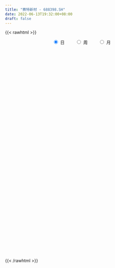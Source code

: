 ```yaml
---
title: "赛特新材 - 688398.SH"
date: 2022-06-13T19:32:00+08:00
draft: false
---
```

{{< rawhtml >}}
    <div style="text-align: center">
        <label style="padding: 1rem;"><input style="margin-right: .5rem" type="radio" name="period" value="D" checked onclick="period_change(this)">日</label>
        <label style="padding: 1rem;"><input style="margin-right: .5rem" type="radio" name="period" value="W" onclick="period_change(this)">周</label>
        <label style="padding: 1rem;"><input style="margin-right: .5rem" type="radio" name="period" value="M" onclick="period_change(this)">月</label>
    </div>
    <div id="chart" style="height: 700px;"></div> 
    <script type="text/javascript">
        const D_v = [16360.53,12048.74,9459.85,7566.43,21598.49,17875.41,21573.44,21117.82,15305.84,14704.53,47629.3,21172.02,22815.85,23475.99,12649.33,14255.38,11565.49,10125.64,16045.39,15228.34,11673.09,10902.71,11688.18,8680.04,12278.02,13432.36,8509.59,10049.21,12695.29,10828.28,22718.46,25634.21,18483.46,27974.72,30126.18,23373.69,38636.84,29291.28,20053.96,10097.93,10551.07,9037.98,10264.54,8578.23,13734.37,10255.56,5484.3,11613.71,15369.95,35619.57,37157.89,31298.63,15963.95,13864.15,15468.65,9977.81,16719.86,11222.38,8313.34,6712.81,6620.62,12981.15,15129.52,12203.04,13342.87,18012.41,9477.32,10071.27,6669.76,5622.01,6272.86,4039.88,4063.46,6725.85,5776.88,4780.91,4203.53,8777.84,6995.36,4001.98,4192.51,2615.13,2587.91,6528.12,3581.88,2781.2,3763.33,2861.06,3731.11,3103.95,3126.99,1891.51,3358.05,4421.25,4525.77,5143.45,4116.68,4930.15,3900.28,3225.94,3921.4,4512.02,4131.15,4532.65,3442.13,2645.24,2448.79,2166.32,2754.48,4717.84,1931.15,2010.33,2217.83,3212.18,3135.94,3151.74,4818.3,7427.54,5377.38,13427.14,10035.27,6969.01,6002.22,5059.52,3197.84,5728.34,4294.59,2792.52,6679.06,12800.27,12626.46,8649.68,16483.27,10061.13,13826.22,8585.02,20159.72,13613.99,15269.76,11119.85,5682.59,6765.22,6624.56,4877.73,11912.73,8663.55,5782.52,13056.8,3123.04,5805.25,5009.69,5238.34,5212.7,6481.0,4826.56,12309.93,16207.43,7540.73,6715.31,4426.97,6935.3,5146.25,3986.11,5538.86,7025.35,4458.13,3303.0,5108.71,3809.28,2514.49,2829.89,2671.63,3146.03,3225.98,3379.79,5049.7,6480.7,3359.59,2506.5,2758.25,2644.55,3819.5,5490.48,5794.18,5654.93,7675.45,6191.43,3412.21,3192.12,2440.14,3125.9,3720.24,2045.59,3667.5,3603.56,3089.27,3540.5,2736.99,1981.83,2464.43,2167.87,2418.95,2006.33,3189.08,5112.03,3307.89,1529.24,2667.75,1915.13,2119.58,1091.3,3151.18,2800.23,2658.96,3882.39,2836.9,3025.4,3704.25,3017.43,2327.35,3832.23,2528.77,3440.33,2181.16,2638.4,1683.12,2317.13,5318.53,4336.3,2422.15,2234.71,3419.46,4502.32,3670.7,2822.89,5572.74,3729.86,3818.53,4030.71,5961.13,3585.2,3541.87,1436.94,3173.98,1672.76,2111.16,3431.91,4452.53,4779.5,3449.83,5229.09,5018.66,4414.3,2751.12,3310.12,2609.38,2291.44,1893.93,3610.65,2933.98,3718.81,4869.57,3731.99,3815.7,10775.71,7818.01,5333.67,4259.81,3641.48,2805.83,2969.87,3297.24,4201.84,2405.27,2636.84,2560.58,4595.8,3374.47,3002.51,2540.91,3042.68,4213.33,2236.99,2502.99,1378.53,2194.33,22786.14,21904.09,10523.85,9415.69,9258.51,4334.84,6777.68,4356.04,10061.95,8274.8,13832.86,22765.99,16155.96,8705.89,7721.97,7838.19,4985.26,7645.59,5321.14,9605.68,14470.01,9141.52,11750.36,9251.25,12415.51,9178.75,5710.81,5357.32,5726.15,5408.4,3990.24,6196.07,7605.14,10154.63,3180.76,3453.44,4429.44,7071.04,3392.3,2689.47,3547.51,2497.43,2817.69,2487.2,3057.29,3194.77,2011.95,2920.34,2326.95,2892.93,2527.38,3783.75,3593.06,2765.92,2011.83,3782.21,1712.03,2288.2,2550.62,2124.96,3842.44,5292.35,11003.96,4257.52,5183.16,5283.07,2936.11,4467.14,5633.52,9135.94,3139.42,3593.7,2653.41,5980.18,9421.3,11331.35,5070.1,9623.36,5595.45,8118.01,7593.84,7572.72,5982.28,3393.58,3847.96,3330.56,4608.8,7399.03,4898.37,3239.24,4318.74,3549.91,2690.97,8749.01,11332.45,16515.98,10178.47,4896.81,5215.48,6122.39,5808.08,5585.6,9027.55,3947.29,5220.38,5436.74,6452.83,3169.13,6005.47,4707.4,7022.35,8356.68,8336.08,4239.07,5597.19,3086.01,10277.24,12986.3,8512.94,3741.08,4710.33,4230.79,5948.4,2819.71,2783.05,8081.66,5320.65,3135.26,1938.64,2689.01,2218.99,3491.68,2098.79,2345.19,1365.89,2123.25,1936.61,3040.31,2220.25,1734.51,2273.7,1926.73,3302.12,3633.6,2152.54,3299.17,1644.14,2224.49,1525.48,2508.64,2440.82,2488.96,1528.88,2650.35,3014.11,3309.27,3026.25,2277.31,10047.55,8025.1,3598.88,3874.46,3662.11,6287.82,3067.14,2367.44,2813.68,3128.52,2398.01,3040.39,2159.52,4136.84,3503.26,4363.79,5575.05,5008.08,3040.37,2295.81,2456.34,3211.0,4736.72,2885.78,4432.95,2215.01,5631.82,2129.12,3121.17,5827.99,2742.32,2882.14,3873.34,5247.72,2831.58,2252.17,2657.72,1866.66,2430.15,2343.12,2741.25,3121.23,4499.59,2347.0,2258.55,2037.78,4871.17,3184.95,4404.26,11244.11,13350.76,12666.38,9348.21,4463.02,3692.04,3476.59]
const D_histogram = [0.0,-0.1289116809,-0.3762434915,-0.3808417649,-0.1613526883,0.022164024,0.1741013663,0.3272398778,0.3759929669,0.2984707166,0.6033959253,0.6494866624,0.765573859,0.7281646386,0.5693211909,0.3069328213,0.0660900842,-0.0989957487,-0.0200949865,0.0723480917,0.0482911082,0.0646842731,0.0492644778,-0.0147551425,-0.1358408494,-0.3632567254,-0.4058907772,-0.4259117791,-0.3984684311,-0.3418057835,-0.1050089542,0.1833789448,0.370504721,0.6232681464,0.6650994388,0.7796975557,1.0335900828,0.6954207173,0.1299361478,-0.2334184439,-0.3815791483,-0.4545088685,-0.5360530319,-0.6251582278,-0.9477556317,-1.0019606967,-0.9568459429,-0.6920339659,-0.3994656473,0.1219878868,0.552519518,0.5454938378,0.4975515449,0.2938783181,0.1934178525,0.1714090844,-0.0744423974,-0.3205393944,-0.3904238475,-0.4014679225,-0.3071294663,-0.0603635661,0.0438662544,0.1572161339,0.2661529145,0.0647870147,-0.135591098,-0.2875226487,-0.3755801187,-0.4111104682,-0.3400806659,-0.3143376168,-0.315059775,-0.3871352382,-0.3422814433,-0.3980175283,-0.4408585012,-0.6382923931,-0.8091366118,-0.8146686623,-0.6627471468,-0.507934958,-0.4520807411,-0.285288652,-0.1400191031,-0.0263846063,0.044932288,0.15034021,0.1767972721,0.1379396991,-0.0147999028,-0.07899192,-0.056697341,0.1719282603,0.3981623266,0.5884323633,0.6746459867,0.7234053126,0.7438460025,0.7252630871,0.656653169,0.5881434199,0.4594060407,0.170985369,0.0339716139,0.0200216692,0.0143301288,-0.0210192202,-0.0532730548,-0.1921790201,-0.2268395602,-0.2353085928,-0.2014921305,-0.2050267232,-0.1100660858,-0.0161717511,0.1053541935,0.2605627405,0.3713550056,0.602730622,0.7130260146,0.6162174036,0.6415211109,0.5829442055,0.4588565447,0.4459476918,0.3894265952,0.243189696,0.2309890664,0.4445880939,0.564779805,0.5371511147,0.5479217369,0.5732887463,0.5936808874,0.6308689512,0.7332711102,0.6359361877,0.2926185178,0.098357104,-0.148872684,-0.4523785861,-0.5693612223,-0.6679418983,-0.8714665368,-1.0247280562,-1.0550674084,-1.2296427301,-1.2797280607,-1.3400551277,-1.2097700005,-1.0949115048,-0.9734641943,-0.7454593907,-0.6013186109,-0.7265260384,-1.1093390729,-1.310653539,-1.488690529,-1.4868874115,-1.5190411138,-1.3784302559,-1.180988322,-0.942820759,-0.5650189743,-0.2752058189,-0.0653182926,0.0025711873,-0.027849286,0.0208921393,0.0675083845,0.1031750991,0.1426375278,0.2037832566,0.2384737662,0.2114627584,0.1754303787,0.1786286249,0.1822285437,0.2154704756,0.330789943,0.4652277799,0.6648057958,0.8492007896,0.9307909591,1.0921561905,1.0794236111,1.0406546277,0.9775688828,0.9137225541,0.8442821113,0.7845384588,0.7290254224,0.5638171014,0.3499928738,0.1263192789,0.002359866,-0.104938335,-0.1557245583,-0.1706256499,-0.1548446629,-0.1254124996,-0.0931483221,-0.0057049398,0.0230462225,0.0057924083,-0.0228125699,-0.0116701819,-0.027864726,-0.0558138392,-0.0525238936,-0.0577864352,-0.052047516,-0.0498061373,-0.0063649163,0.028727982,0.0534923257,-0.0515289142,-0.1499496253,-0.1283275527,-0.052089445,-0.0156962999,0.0946826896,0.1420479075,0.1471105954,0.1282490709,0.1161485893,0.1865129494,0.1506503881,0.1461081348,0.1100478151,0.0360886266,0.0404491732,0.0067862108,-0.0515126561,-0.1980223198,-0.2225723813,-0.2218549457,-0.1639889843,0.005532627,0.0523437519,0.0662559973,0.0497330756,0.0148867881,-0.0105061612,0.0249879826,0.0903455959,0.1739798666,0.2719469298,0.3514440865,0.4488578176,0.5201010287,0.5119468885,0.4583940628,0.4521772653,0.4194036971,0.3305418701,0.2665894652,0.2458835719,0.1775039296,0.0862523714,0.1058674948,0.0973374835,0.1090443741,0.1230004845,0.1201236476,0.1072114447,0.0495130162,0.0387692061,-0.0218415933,-0.0855920668,-0.1420298508,-0.2314452108,-0.273135978,-0.3089092828,-0.2943600862,-0.34281165,-0.3495720717,-0.2882068506,-0.214781553,-0.2207579175,-0.2890869721,-0.3143991254,-0.3330418166,-0.3036482096,-0.2194681019,0.2199703839,0.6415604329,0.856731219,0.8125038132,0.7605960059,0.7220925817,0.7064032693,0.6142429179,0.6269165482,0.6629997168,0.6982275244,0.8596691411,0.9838594098,0.9017263595,0.7167748956,0.6471101441,0.4808505778,0.4684361293,0.3127157059,0.1033422021,-0.2986748315,-0.5846164329,-0.3551802176,-0.2293860605,-0.3111940588,-0.4383532015,-0.54925833,-0.6473772929,-0.7608573748,-0.7250346841,-0.7260453261,-0.6903605296,-0.5145484265,-0.3878625243,-0.356437291,-0.3230132588,-0.3799734313,-0.4903708662,-0.5373739657,-0.5147887175,-0.580061877,-0.5756819712,-0.6012290464,-0.6217644019,-0.6838899556,-0.7793933484,-0.7843735145,-0.7816207926,-0.6824011705,-0.5767798451,-0.4751973622,-0.4869638969,-0.473598547,-0.34454667,-0.2746853379,-0.2647431514,-0.2284572433,-0.1649157118,-0.0910750193,-0.031673054,-0.0226533615,0.0022297509,0.0868003825,0.0707719097,0.1812690875,0.351462789,0.4306493705,0.5159467241,0.5981504627,0.7716600006,0.8422104855,0.8687755316,0.8733331309,0.8733546488,1.0083020425,1.1284631656,1.1436934774,1.2007928178,1.0556811159,0.8368915824,0.6899741037,0.592319173,0.5076122649,0.3194326568,0.1904067942,0.0486275824,-0.0510658784,0.0181696568,-0.0835238406,-0.1643011207,-0.3594621312,-0.5552780944,-0.6276548934,-0.389608692,-0.3751046647,-0.1266464169,0.0253320982,0.098603458,0.0221122822,-0.0338831955,-0.0070112177,0.0512624832,0.1547644833,0.1825570173,0.016157213,-0.0233180438,-0.131726635,-0.2218367481,-0.1880347226,-0.1500243181,-0.2042006048,-0.3217867716,-0.2737466101,-0.2960971876,-0.1686296291,-0.1233116701,0.0662566792,0.0847082846,-0.0741761779,-0.1793601272,-0.3145241743,-0.3828192292,-0.5368519972,-0.6849093018,-0.760548419,-0.9382610412,-0.8940809285,-0.8872377037,-0.8147028564,-0.6620959918,-0.5264191721,-0.3913119478,-0.3316754767,-0.3108638955,-0.2420173223,-0.1148501361,-0.0041201614,0.0962556197,0.198062052,0.2617917185,0.2798491695,0.3436387462,0.2730591731,0.2240835997,0.1690076377,0.0921883881,0.0247030424,-0.0532340789,-0.1532987226,-0.2495121597,-0.2885597779,-0.3592717718,-0.3661707872,-0.3446403615,-0.3860443249,-0.5072400181,-0.5030977848,-0.3805378736,-0.0470001359,0.1123029225,0.1729374678,0.1885774306,0.1613642726,0.0949486761,0.0665773861,-0.0010687836,0.0263650212,0.070413414,0.1275113457,0.1307924328,0.1030629451,0.0552008243,-0.0290620855,-0.0506084323,-0.1375377323,-0.1744235008,-0.2267513949,-0.2229568767,-0.211756441,-0.2024003955,-0.2759161357,-0.2826580023,-0.3780140313,-0.478379045,-0.4504493495,-0.3891313661,-0.2613504838,-0.1911885474,-0.1514488246,-0.0469995256,0.0447769507,0.1466715759,0.2249815699,0.2909111991,0.291993209,0.2868074702,0.3111347424,0.3258105413,0.3699393109,0.4210758661,0.3517108245,0.3187805317,0.3345754174,0.3308183176,0.3850869704,0.4547717279,0.4981588391,0.5822800468,0.6970446932,0.6332345569,0.5430001091,0.4045963314,0.3412515278,0.2923953778]
const D_fast = [0.0,-0.1611396011,-0.5025322846,-0.6023409992,-0.4231900947,-0.2341323764,-0.0386696926,0.1962787884,0.3390301192,0.336125548,0.7918997381,1.0003621407,1.3078428022,1.4524747414,1.4359615914,1.2503064272,1.0259862111,0.8361514411,0.9100284567,1.0205585577,1.0085743513,1.0411385845,1.0380349086,0.9703265027,0.8152805834,0.4970505261,0.35294378,0.2264448334,0.1542710736,0.1254822752,0.336026866,0.6702595013,0.9500114577,1.3585919197,1.5666980718,1.8762205777,2.3885106255,2.2241964393,1.6911959067,1.2694867041,1.0259312126,0.8393742752,0.6238168539,0.378422101,-0.1811142109,-0.4858094499,-0.679906182,-0.5881026965,-0.3954007896,0.1565497162,0.7252112269,0.8545590061,0.9310045995,0.8008009521,0.7486949498,0.7695384527,0.5050763716,0.178844526,0.011354111,-0.1000569447,-0.0825008551,0.1491741537,0.2643705377,0.4170244507,0.59249946,0.4073303139,0.1730544266,-0.0507577862,-0.2327102859,-0.3710182525,-0.3850086166,-0.4378499717,-0.5173370737,-0.6861963465,-0.7269129123,-0.8821533795,-1.0352089776,-1.3922159679,-1.7653443395,-1.9745435556,-1.9883088268,-1.9604803775,-2.0176463459,-1.9221764198,-1.8119116467,-1.7048733014,-1.6223233352,-1.4793303606,-1.4086739805,-1.4130466287,-1.5694862063,-1.6534262036,-1.6453059597,-1.3736982934,-1.0479236455,-0.710545518,-0.4556703979,-0.2260597438,-0.0196575533,0.1430753032,0.2386286772,0.3171547831,0.3032689141,0.0575945847,-0.070926267,-0.0798707944,-0.0819798026,-0.1225839566,-0.1681560549,-0.3551067752,-0.4464772053,-0.5137733861,-0.5303299565,-0.58512123,-0.517677114,-0.4278257171,-0.2799612241,-0.059611992,0.1440190246,0.5260772965,0.8146291927,0.8718749326,1.0575589177,1.1447180636,1.135344539,1.233922609,1.2747581612,1.189318686,1.234865323,1.5596113739,1.8209980363,1.9276571247,2.0754081811,2.2440973771,2.4129097401,2.6078150416,2.8935349783,2.9551841027,2.6850210622,2.5153489244,2.2309009654,1.8143004168,1.554977475,1.2894113244,0.8680200517,0.4585765183,0.1644703139,-0.3175156903,-0.6875330361,-1.082873885,-1.2550312579,-1.4139006383,-1.5358193764,-1.4941794205,-1.5003682935,-1.8072072306,-2.4673550333,-2.9963328841,-3.5465425064,-3.9164612418,-4.3283752226,-4.5323719286,-4.6301770752,-4.627714702,-4.3911676609,-4.1701559602,-3.9765980071,-3.9080657303,-3.9454485251,-3.8914840649,-3.8279907236,-3.7665302342,-3.6914084237,-3.5793168806,-3.4850079295,-3.4591532478,-3.4513280328,-3.4034726303,-3.3543155756,-3.2672060248,-3.0691890716,-2.8184442898,-2.452664825,-2.0559696337,-1.7416817245,-1.3072774455,-1.0501541221,-0.8287594486,-0.6474529727,-0.4828686629,-0.3412385778,-0.2048476157,-0.0781042965,-0.1023583422,-0.2286843513,-0.4207781265,-0.5441475728,-0.6776803576,-0.7673977205,-0.8249552246,-0.8478854033,-0.8498063649,-0.8408292679,-0.7548121206,-0.7202994026,-0.7361051147,-0.7704132354,-0.7621883928,-0.7853491185,-0.8272516914,-0.8370927193,-0.8568018697,-0.8640748295,-0.8742849851,-0.8324349932,-0.7901600994,-0.7520226743,-0.8699261427,-1.0058342602,-1.0162940758,-0.9530783293,-0.9206092592,-0.7865595973,-0.7036824024,-0.6618420657,-0.6486413225,-0.6317046567,-0.5147120593,-0.5129120236,-0.4809272432,-0.489475609,-0.5544126409,-0.539939801,-0.5719062107,-0.6430832416,-0.8390984853,-0.9192916422,-0.9740379429,-0.9571692277,-0.7862644596,-0.7263673967,-0.695891152,-0.6999808048,-0.7311053953,-0.7591248848,-0.7173837454,-0.6294397332,-0.5023104958,-0.3363567002,-0.1689985219,0.0406296637,0.2418981319,0.3617307139,0.4227764038,0.5296039227,0.6016812788,0.5954549193,0.5981498807,0.6389148803,0.6149112204,0.545222755,0.5913047522,0.6071091117,0.6460770959,0.6907833274,0.7179374024,0.7318280607,0.6865078862,0.6854563776,0.61938518,0.5342366897,0.4422914431,0.2950147804,0.1850400187,0.0720393932,0.0129985682,-0.121155908,-0.2153093477,-0.2259958392,-0.2062659298,-0.2674317737,-0.4080325714,-0.511944506,-0.6138476513,-0.6603660968,-0.6310530145,-0.1366219328,0.4453582245,0.8747118153,1.0336103628,1.1718515569,1.3138712782,1.4747827831,1.5361831612,1.7055859285,1.9074190263,2.1172037151,2.493562617,2.8637177382,3.0070162778,3.0012585378,3.0933713223,3.0473244005,3.1520189842,3.0744774873,2.8909395341,2.4142537926,1.9821580829,2.1227992439,2.1912468858,2.0316403729,1.7948929297,1.5466732187,1.2867099326,0.983015507,0.8375795267,0.6550575532,0.5181522173,0.5653272137,0.5950474848,0.5373633954,0.4900341129,0.3380805826,0.1050904311,-0.0762561598,-0.1823680909,-0.3926567197,-0.5321973067,-0.7080516435,-0.8840280994,-1.1171261421,-1.407477872,-1.6085514167,-1.8012038929,-1.8725845635,-1.9111581993,-1.928375057,-2.0618825659,-2.1669168528,-2.1240016434,-2.1228116457,-2.179055247,-2.1998836498,-2.1775710463,-2.1264991085,-2.0750154068,-2.0716590546,-2.0462185045,-1.9399477773,-1.9382832727,-1.7824688229,-1.5244094242,-1.3375605001,-1.1232764655,-0.8915351112,-0.5251105731,-0.2440074669,-0.0002485379,0.2226423442,0.4410025243,0.8280254286,1.2303023431,1.5314560243,1.8887535691,2.0075621462,1.9979955083,2.0235715555,2.073996418,2.1161925762,2.0078711323,1.9264469682,1.796824652,1.6843647216,1.758142671,1.6355682135,1.5137156532,1.2286891099,0.8940536231,0.6647631008,0.8054071291,0.7261349903,0.9429316338,1.1012431735,1.1991653977,1.1282022925,1.0637360159,1.0888551893,1.1599445111,1.302137632,1.3755694203,1.2132089192,1.1679041515,1.0265639016,0.8809946014,0.8677879463,0.8682922713,0.7630658333,0.5650329736,0.5446364827,0.4482616082,0.5335717594,0.5480618009,0.75419432,0.7938229965,0.6163944896,0.4663705085,0.2525754178,0.0885755556,-0.1996702116,-0.5189548417,-0.7847310637,-1.1970089462,-1.3763490656,-1.5913152667,-1.7224561335,-1.7353732669,-1.7313012402,-1.6940220028,-1.7173044009,-1.7742087936,-1.765866551,-1.6674118988,-1.5577119644,-1.4332722784,-1.2819503332,-1.1527727369,-1.0647529936,-0.9150537304,-0.9173685102,-0.9103231836,-0.9231472363,-0.9769193888,-1.0382289739,-1.129474615,-1.2678639393,-1.4264554163,-1.537642979,-1.6981729159,-1.796614628,-1.8612442928,-1.9991593373,-2.2471650351,-2.368797248,-2.3413718051,-2.0195841014,-1.8322053125,-1.7283364002,-1.6655520797,-1.6524241696,-1.6951025971,-1.7068295406,-1.7747429061,-1.740717846,-1.6790660998,-1.5900903317,-1.5541111363,-1.5560748877,-1.5901368025,-1.6816652337,-1.7158636885,-1.8371774217,-1.9176690653,-2.0266848082,-2.0786295092,-2.1203681836,-2.161612237,-2.3041070112,-2.3815133783,-2.5713729152,-2.7913326901,-2.876015332,-2.9119801902,-2.8495369287,-2.8271721293,-2.8252946125,-2.732595195,-2.6296244811,-2.4910619618,-2.3565065753,-2.2178491464,-2.1437688342,-2.0772527055,-1.9751417477,-1.8790133134,-1.7423997161,-1.5859941944,-1.5674315298,-1.5206666898,-1.4212279496,-1.3422804701,-1.1917400747,-1.0083623852,-0.8404355643,-0.6107443448,-0.3217185251,-0.2272200222,-0.1817044427,-0.2189591375,-0.1969910593,-0.1727483648]
const D_slow = [0.0,-0.0322279202,-0.1262887931,-0.2214992343,-0.2618374064,-0.2562964004,-0.2127710589,-0.1309610894,-0.0369628477,0.0376548315,0.1885038128,0.3508754784,0.5422689431,0.7243101028,0.8666404005,0.9433736059,0.9598961269,0.9351471897,0.9301234431,0.948210466,0.9602832431,0.9764543114,0.9887704308,0.9850816452,0.9511214328,0.8603072515,0.7588345572,0.6523566124,0.5527395047,0.4672880588,0.4410358202,0.4868805564,0.5795067367,0.7353237733,0.901598633,1.0965230219,1.3549205426,1.528775722,1.5612597589,1.5029051479,1.4075103609,1.2938831437,1.1598698858,1.0035803288,0.7666414209,0.5161512467,0.276939761,0.1039312695,0.0040648577,0.0345618294,0.1726917089,0.3090651683,0.4334530546,0.5069226341,0.5552770972,0.5981293683,0.579518769,0.4993839204,0.4017779585,0.3014109779,0.2246286113,0.2095377198,0.2205042834,0.2598083168,0.3263465454,0.3425432991,0.3086455246,0.2367648625,0.1428698328,0.0400922157,-0.0449279507,-0.1235123549,-0.2022772987,-0.2990611082,-0.3846314691,-0.4841358511,-0.5943504764,-0.7539235747,-0.9562077277,-1.1598748933,-1.32556168,-1.4525454195,-1.5655656048,-1.6368877678,-1.6718925435,-1.6784886951,-1.6672556231,-1.6296705706,-1.5854712526,-1.5509863278,-1.5546863035,-1.5744342835,-1.5886086188,-1.5456265537,-1.4460859721,-1.2989778812,-1.1303163846,-0.9494650564,-0.7635035558,-0.582187784,-0.4180244917,-0.2709886368,-0.1561371266,-0.1133907843,-0.1048978809,-0.0998924636,-0.0963099314,-0.1015647364,-0.1148830001,-0.1629277551,-0.2196376452,-0.2784647934,-0.328837826,-0.3800945068,-0.4076110282,-0.411653966,-0.3853154176,-0.3201747325,-0.2273359811,-0.0766533256,0.1016031781,0.255657529,0.4160378067,0.5617738581,0.6764879943,0.7879749172,0.885331566,0.94612899,1.0038762566,1.1150232801,1.2562182313,1.39050601,1.5274864442,1.6708086308,1.8192288527,1.9769460905,2.160263868,2.3192479149,2.3924025444,2.4169918204,2.3797736494,2.2666790029,2.1243386973,1.9573532227,1.7394865885,1.4833045745,1.2195377224,0.9121270398,0.5921950246,0.2571812427,-0.0452612574,-0.3189891336,-0.5623551822,-0.7487200298,-0.8990496826,-1.0806811922,-1.3580159604,-1.6856793451,-2.0578519774,-2.4295738303,-2.8093341087,-3.1539416727,-3.4491887532,-3.684893943,-3.8261486866,-3.8949501413,-3.9112797144,-3.9106369176,-3.9175992391,-3.9123762043,-3.8954991081,-3.8697053334,-3.8340459514,-3.7831001373,-3.7234816957,-3.6706160061,-3.6267584115,-3.5821012552,-3.5365441193,-3.4826765004,-3.3999790147,-3.2836720697,-3.1174706207,-2.9051704233,-2.6724726836,-2.399433636,-2.1295777332,-1.8694140763,-1.6250218555,-1.396591217,-1.1855206892,-0.9893860745,-0.8071297189,-0.6661754435,-0.5786772251,-0.5470974054,-0.5465074389,-0.5727420226,-0.6116731622,-0.6543295747,-0.6930407404,-0.7243938653,-0.7476809458,-0.7491071808,-0.7433456251,-0.7418975231,-0.7476006655,-0.750518211,-0.7574843925,-0.7714378523,-0.7845688257,-0.7990154345,-0.8120273135,-0.8244788478,-0.8260700769,-0.8188880814,-0.805515,-0.8183972285,-0.8558846349,-0.887966523,-0.9009888843,-0.9049129593,-0.8812422869,-0.84573031,-0.8089526611,-0.7768903934,-0.7478532461,-0.7012250087,-0.6635624117,-0.627035378,-0.5995234242,-0.5905012675,-0.5803889742,-0.5786924215,-0.5915705855,-0.6410761655,-0.6967192608,-0.7521829972,-0.7931802433,-0.7917970866,-0.7787111486,-0.7621471493,-0.7497138804,-0.7459921834,-0.7486187237,-0.742371728,-0.719785329,-0.6762903624,-0.60830363,-0.5204426083,-0.4082281539,-0.2782028968,-0.1502161746,-0.0356176589,0.0774266574,0.1822775817,0.2649130492,0.3315604155,0.3930313085,0.4374072909,0.4589703837,0.4854372574,0.5097716283,0.5370327218,0.5677828429,0.5978137548,0.624616616,0.63699487,0.6466871716,0.6412267732,0.6198287565,0.5843212938,0.5264599912,0.4581759967,0.380948676,0.3073586544,0.2216557419,0.134262724,0.0622110114,0.0085156231,-0.0466738563,-0.1189455993,-0.1975453806,-0.2808058348,-0.3567178872,-0.4115849126,-0.3565923167,-0.1962022084,0.0179805963,0.2211065496,0.4112555511,0.5917786965,0.7683795138,0.9219402433,1.0786693803,1.2444193095,1.4189761906,1.6338934759,1.8798583284,2.1052899182,2.2844836421,2.4462611782,2.5664738226,2.6835828549,2.7617617814,2.787597332,2.7129286241,2.5667745158,2.4779794615,2.4206329463,2.3428344316,2.2332461313,2.0959315487,1.9340872255,1.7438728818,1.5626142108,1.3811028793,1.2085127469,1.0798756402,0.9829100092,0.8938006864,0.8130473717,0.7180540139,0.5954612973,0.4611178059,0.3324206265,0.1874051573,0.0434846645,-0.1068225971,-0.2622636976,-0.4332361865,-0.6280845236,-0.8241779022,-1.0195831004,-1.190183393,-1.3343783543,-1.4531776948,-1.574918669,-1.6933183058,-1.7794549733,-1.8481263078,-1.9143120956,-1.9714264065,-2.0126553344,-2.0354240892,-2.0433423527,-2.0490056931,-2.0484482554,-2.0267481598,-2.0090551823,-1.9637379105,-1.8758722132,-1.7682098706,-1.6392231896,-1.4896855739,-1.2967705737,-1.0862179524,-0.8690240695,-0.6506907867,-0.4323521245,-0.1802766139,0.1018391775,0.3877625469,0.6879607513,0.9518810303,1.1611039259,1.3335974518,1.4816772451,1.6085803113,1.6884384755,1.736040174,1.7481970696,1.7354306,1.7399730142,1.7190920541,1.6780167739,1.5881512411,1.4493317175,1.2924179942,1.1950158211,1.101239655,1.0695780507,1.0759110753,1.1005619398,1.1060900103,1.0976192114,1.095866407,1.1086820278,1.1473731487,1.193012403,1.1970517062,1.1912221953,1.1582905365,1.1028313495,1.0558226689,1.0183165894,0.9672664382,0.8868197453,0.8183830927,0.7443587958,0.7022013885,0.671373471,0.6879376408,0.7091147119,0.6905706675,0.6457306357,0.5670995921,0.4713947848,0.3371817855,0.1659544601,-0.0241826447,-0.258747905,-0.4822681371,-0.704077563,-0.9077532771,-1.0732772751,-1.2048820681,-1.302710055,-1.3856289242,-1.4633448981,-1.5238492287,-1.5525617627,-1.553591803,-1.5295278981,-1.4800123851,-1.4145644555,-1.3446021631,-1.2586924766,-1.1904276833,-1.1344067834,-1.0921548739,-1.0691077769,-1.0629320163,-1.076240536,-1.1145652167,-1.1769432566,-1.2490832011,-1.338901144,-1.4304438408,-1.5166039312,-1.6131150124,-1.739925017,-1.8656994632,-1.9608339316,-1.9725839655,-1.9445082349,-1.901273868,-1.8541295103,-1.8137884422,-1.7900512732,-1.7734069266,-1.7736741225,-1.7670828672,-1.7494795137,-1.7176016773,-1.6849035691,-1.6591378328,-1.6453376268,-1.6526031482,-1.6652552562,-1.6996396893,-1.7432455645,-1.7999334132,-1.8556726324,-1.9086117427,-1.9592118415,-2.0281908755,-2.0988553761,-2.1933588839,-2.3129536451,-2.4255659825,-2.522848824,-2.588186445,-2.6359835818,-2.673845788,-2.6855956694,-2.6744014317,-2.6377335377,-2.5814881453,-2.5087603455,-2.4357620432,-2.3640601757,-2.2862764901,-2.2048238548,-2.112339027,-2.0070700605,-1.9191423544,-1.8394472214,-1.7558033671,-1.6730987877,-1.5768270451,-1.4631341131,-1.3385944034,-1.1930243917,-1.0187632183,-0.8604545791,-0.7247045518,-0.623555469,-0.538242587,-0.4651437426]
const D_data = [['2020-05-21', 53.7, 55.02, 53.48, 55.54],['2020-05-22', 54.64, 53.0, 51.93, 55.5],['2020-05-25', 52.71, 50.28, 50.01, 53.0],['2020-05-26', 50.21, 52.31, 50.0, 52.44],['2020-05-27', 52.0, 55.45, 51.87, 55.5],['2020-05-28', 55.46, 56.0, 53.7, 56.54],['2020-05-29', 56.1, 56.56, 55.6, 57.75],['2020-06-01', 58.0, 57.58, 56.11, 58.0],['2020-06-02', 58.08, 57.09, 56.45, 58.08],['2020-06-03', 57.09, 55.7, 55.24, 57.4],['2020-06-04', 55.72, 61.49, 55.6, 63.5],['2020-06-05', 60.2, 59.74, 59.0, 60.81],['2020-06-08', 58.8, 61.69, 58.8, 62.8],['2020-06-09', 61.68, 60.67, 60.0, 64.3],['2020-06-10', 61.2, 59.25, 58.4, 61.25],['2020-06-11', 59.25, 57.29, 56.9, 59.65],['2020-06-12', 55.11, 56.48, 55.0, 56.8],['2020-06-15', 56.01, 56.45, 56.01, 57.9],['2020-06-16', 56.6, 59.36, 56.6, 60.86],['2020-06-17', 60.0, 60.15, 58.06, 60.83],['2020-06-18', 60.25, 59.06, 58.48, 60.64],['2020-06-19', 59.68, 59.73, 58.8, 60.2],['2020-06-22', 60.3, 59.52, 59.11, 60.45],['2020-06-23', 59.78, 58.85, 58.42, 59.78],['2020-06-24', 58.66, 57.71, 56.75, 58.73],['2020-06-29', 56.9, 55.36, 55.01, 57.53],['2020-06-30', 56.09, 56.75, 55.57, 57.0],['2020-07-01', 57.01, 56.63, 55.8, 57.99],['2020-07-02', 56.9, 57.0, 56.01, 57.5],['2020-07-03', 57.18, 57.37, 56.52, 57.75],['2020-07-06', 57.19, 60.31, 57.19, 60.31],['2020-07-07', 60.82, 62.48, 59.52, 63.25],['2020-07-08', 62.3, 62.8, 61.01, 63.39],['2020-07-09', 63.0, 65.31, 62.8, 65.7],['2020-07-10', 66.95, 64.1, 63.51, 67.35],['2020-07-13', 64.1, 66.16, 62.9, 66.3],['2020-07-14', 66.38, 69.81, 65.56, 71.44],['2020-07-15', 69.85, 63.06, 63.06, 70.9],['2020-07-16', 63.06, 58.31, 58.02, 64.49],['2020-07-17', 57.72, 58.5, 57.72, 59.7],['2020-07-20', 59.88, 59.77, 56.63, 59.98],['2020-07-21', 59.75, 59.97, 58.88, 60.8],['2020-07-22', 59.25, 59.22, 58.79, 60.8],['2020-07-23', 59.22, 58.35, 57.02, 59.8],['2020-07-24', 58.35, 53.8, 53.61, 58.81],['2020-07-27', 53.4, 55.45, 53.4, 56.95],['2020-07-28', 55.98, 55.94, 54.78, 56.8],['2020-07-29', 55.73, 58.9, 55.35, 59.5],['2020-07-30', 58.98, 60.33, 58.98, 61.43],['2020-07-31', 61.0, 65.3, 60.33, 66.85],['2020-08-03', 65.98, 67.03, 64.51, 67.63],['2020-08-04', 68.96, 63.17, 62.5, 69.87],['2020-08-05', 62.2, 62.98, 61.15, 63.36],['2020-08-06', 62.77, 60.73, 60.15, 62.77],['2020-08-07', 61.97, 61.47, 60.61, 63.15],['2020-08-10', 61.8, 62.35, 60.0, 63.7],['2020-08-11', 61.61, 58.94, 58.4, 61.61],['2020-08-12', 58.16, 57.52, 56.01, 58.51],['2020-08-13', 57.52, 58.65, 56.97, 59.08],['2020-08-14', 58.08, 58.9, 57.09, 59.19],['2020-08-17', 58.9, 60.2, 58.49, 60.3],['2020-08-18', 60.25, 62.92, 59.6, 63.0],['2020-08-19', 63.0, 62.11, 62.0, 64.65],['2020-08-20', 61.5, 62.93, 61.5, 64.5],['2020-08-21', 62.78, 63.69, 62.78, 65.8],['2020-08-24', 64.0, 59.73, 57.21, 64.0],['2020-08-25', 59.6, 58.67, 58.38, 60.69],['2020-08-26', 58.67, 58.19, 56.76, 59.17],['2020-08-27', 58.85, 58.1, 56.56, 58.85],['2020-08-28', 57.92, 58.12, 56.84, 58.6],['2020-08-31', 58.6, 59.25, 58.28, 59.85],['2020-09-01', 59.52, 58.67, 57.73, 59.74],['2020-09-02', 58.93, 58.13, 57.65, 58.93],['2020-09-03', 58.47, 56.72, 56.54, 58.63],['2020-09-04', 55.98, 57.77, 55.0, 58.0],['2020-09-07', 57.04, 56.12, 56.0, 58.29],['2020-09-08', 56.86, 55.6, 55.28, 56.87],['2020-09-09', 55.02, 52.48, 52.31, 55.36],['2020-09-10', 52.75, 51.11, 50.56, 54.12],['2020-09-11', 50.6, 51.9, 50.35, 52.31],['2020-09-14', 52.32, 53.5, 51.84, 53.69],['2020-09-15', 53.35, 53.7, 53.0, 53.85],['2020-09-16', 53.51, 52.43, 52.25, 53.65],['2020-09-17', 52.47, 53.9, 51.94, 54.81],['2020-09-18', 53.58, 54.07, 53.1, 54.63],['2020-09-21', 53.74, 54.07, 53.58, 54.55],['2020-09-22', 53.89, 53.81, 53.22, 54.74],['2020-09-23', 54.61, 54.56, 54.03, 54.81],['2020-09-24', 53.94, 53.83, 53.02, 54.2],['2020-09-25', 53.83, 52.88, 52.49, 53.89],['2020-09-28', 52.78, 50.76, 50.75, 53.26],['2020-09-29', 51.01, 51.02, 50.48, 51.62],['2020-09-30', 51.5, 51.71, 50.92, 52.92],['2020-10-09', 52.77, 54.8, 52.3, 54.94],['2020-10-12', 55.48, 56.02, 54.53, 56.38],['2020-10-13', 55.5, 56.9, 54.99, 57.23],['2020-10-14', 57.23, 56.68, 56.1, 57.38],['2020-10-15', 57.28, 56.99, 55.96, 57.49],['2020-10-16', 56.99, 57.29, 56.69, 57.68],['2020-10-19', 57.29, 57.3, 56.79, 57.67],['2020-10-20', 57.11, 56.92, 55.77, 57.49],['2020-10-21', 57.68, 57.0, 56.0, 57.68],['2020-10-22', 56.17, 56.1, 55.59, 57.34],['2020-10-23', 56.94, 53.2, 53.15, 56.94],['2020-10-26', 53.2, 54.01, 52.52, 54.61],['2020-10-27', 53.51, 55.15, 53.51, 55.53],['2020-10-28', 54.21, 55.2, 54.2, 55.75],['2020-10-29', 54.05, 54.7, 54.05, 55.35],['2020-10-30', 55.2, 54.51, 53.03, 55.2],['2020-11-02', 54.99, 52.59, 51.53, 54.99],['2020-11-03', 52.0, 53.23, 52.0, 53.83],['2020-11-04', 53.82, 53.22, 52.69, 53.96],['2020-11-05', 53.94, 53.6, 52.86, 53.94],['2020-11-06', 53.89, 53.0, 52.2, 53.89],['2020-11-09', 53.12, 54.3, 53.02, 54.74],['2020-11-10', 54.25, 54.69, 54.25, 55.53],['2020-11-11', 54.69, 55.6, 53.48, 55.82],['2020-11-12', 56.0, 56.87, 55.43, 57.26],['2020-11-13', 56.1, 57.25, 55.55, 57.48],['2020-11-16', 58.08, 60.06, 57.48, 60.1],['2020-11-17', 61.15, 60.0, 59.07, 61.5],['2020-11-18', 60.0, 58.0, 57.6, 60.0],['2020-11-19', 58.01, 59.89, 57.35, 60.26],['2020-11-20', 59.02, 59.31, 58.1, 59.94],['2020-11-23', 58.9, 58.5, 57.98, 59.46],['2020-11-24', 58.5, 59.99, 58.01, 60.35],['2020-11-25', 60.11, 59.71, 58.92, 60.6],['2020-11-26', 59.9, 58.42, 58.3, 59.9],['2020-11-27', 58.76, 60.0, 58.13, 60.57],['2020-11-30', 60.95, 63.8, 60.95, 64.49],['2020-12-01', 64.05, 64.11, 63.12, 65.74],['2020-12-02', 63.71, 63.14, 62.29, 64.98],['2020-12-03', 63.98, 64.22, 63.21, 66.88],['2020-12-04', 64.38, 65.18, 63.05, 66.5],['2020-12-07', 65.16, 65.96, 64.63, 68.19],['2020-12-08', 67.9, 67.09, 66.25, 68.05],['2020-12-09', 67.0, 69.13, 66.52, 70.5],['2020-12-10', 68.68, 67.51, 66.91, 70.8],['2020-12-11', 68.0, 63.94, 63.57, 68.6],['2020-12-14', 64.19, 64.85, 63.11, 65.47],['2020-12-15', 65.75, 63.31, 62.37, 65.75],['2020-12-16', 63.26, 61.2, 60.88, 64.12],['2020-12-17', 61.43, 62.3, 59.5, 62.8],['2020-12-18', 62.0, 61.74, 61.3, 63.91],['2020-12-21', 61.98, 59.25, 58.54, 61.98],['2020-12-22', 59.5, 58.38, 58.13, 61.18],['2020-12-23', 59.26, 58.78, 57.76, 59.26],['2020-12-24', 58.01, 55.65, 54.8, 58.57],['2020-12-25', 56.48, 55.7, 55.1, 56.83],['2020-12-28', 55.1, 54.28, 53.89, 56.49],['2020-12-29', 54.45, 55.85, 54.14, 56.83],['2020-12-30', 55.26, 55.37, 54.55, 56.3],['2020-12-31', 55.44, 55.2, 54.43, 55.9],['2021-01-04', 55.1, 56.7, 55.1, 57.5],['2021-01-05', 57.49, 56.0, 55.65, 57.5],['2021-01-06', 56.0, 52.0, 51.3, 56.07],['2021-01-07', 52.0, 46.48, 46.12, 52.3],['2021-01-08', 46.58, 45.98, 44.58, 47.6],['2021-01-11', 46.36, 43.85, 43.26, 46.36],['2021-01-12', 43.7, 44.11, 43.69, 44.79],['2021-01-13', 43.74, 42.02, 42.01, 44.47],['2021-01-14', 40.05, 42.89, 40.05, 44.35],['2021-01-15', 42.6, 43.02, 42.58, 43.94],['2021-01-18', 42.5, 43.35, 42.45, 44.41],['2021-01-19', 43.35, 45.63, 43.13, 46.5],['2021-01-20', 45.55, 45.45, 44.51, 46.62],['2021-01-21', 45.23, 45.11, 44.65, 45.48],['2021-01-22', 45.73, 43.5, 43.13, 45.73],['2021-01-25', 43.39, 41.8, 41.76, 43.39],['2021-01-26', 42.65, 42.28, 42.0, 43.3],['2021-01-27', 42.01, 41.99, 41.0, 42.89],['2021-01-28', 41.89, 41.59, 41.51, 43.24],['2021-01-29', 41.66, 41.39, 40.82, 42.21],['2021-02-01', 41.4, 41.53, 41.14, 41.97],['2021-02-02', 41.26, 41.1, 41.01, 41.72],['2021-02-03', 41.02, 40.0, 40.0, 41.05],['2021-02-04', 40.0, 39.35, 37.98, 40.48],['2021-02-05', 39.39, 39.38, 38.5, 40.88],['2021-02-08', 39.38, 39.04, 38.68, 39.77],['2021-02-09', 39.3, 39.17, 38.68, 39.92],['2021-02-10', 39.5, 40.33, 39.03, 40.66],['2021-02-18', 40.88, 41.09, 40.62, 41.78],['2021-02-19', 41.1, 42.81, 40.4, 43.47],['2021-02-22', 43.2, 43.84, 43.04, 44.77],['2021-02-23', 43.83, 43.59, 42.8, 44.47],['2021-02-24', 44.4, 45.7, 44.26, 47.2],['2021-02-25', 45.73, 44.47, 44.1, 45.73],['2021-02-26', 42.95, 44.57, 42.95, 44.59],['2021-03-01', 44.95, 44.55, 44.0, 45.49],['2021-03-02', 44.87, 44.74, 43.86, 45.47],['2021-03-03', 44.47, 44.83, 44.21, 45.27],['2021-03-04', 44.83, 45.1, 44.7, 46.15],['2021-03-05', 44.99, 45.32, 44.7, 45.77],['2021-03-08', 45.76, 43.76, 43.76, 45.76],['2021-03-09', 44.5, 42.4, 42.1, 44.5],['2021-03-10', 42.93, 41.2, 40.73, 42.93],['2021-03-11', 41.76, 41.48, 40.64, 41.98],['2021-03-12', 41.39, 40.94, 40.12, 41.48],['2021-03-15', 41.6, 41.03, 40.36, 41.92],['2021-03-16', 40.74, 41.08, 40.58, 41.8],['2021-03-17', 41.08, 41.24, 40.69, 41.69],['2021-03-18', 41.5, 41.32, 41.05, 41.69],['2021-03-19', 41.06, 41.33, 41.05, 42.18],['2021-03-22', 41.58, 42.2, 41.23, 43.1],['2021-03-23', 42.29, 41.68, 41.61, 42.76],['2021-03-24', 41.64, 41.04, 40.38, 42.27],['2021-03-25', 41.49, 40.66, 40.58, 41.78],['2021-03-26', 41.06, 40.99, 40.32, 41.12],['2021-03-29', 41.0, 40.51, 40.33, 41.18],['2021-03-30', 40.51, 40.1, 39.86, 40.98],['2021-03-31', 40.03, 40.27, 39.87, 40.87],['2021-04-01', 40.2, 40.0, 39.7, 40.47],['2021-04-02', 39.61, 39.98, 39.6, 40.29],['2021-04-06', 40.47, 39.8, 39.7, 40.48],['2021-04-07', 39.92, 40.3, 39.56, 40.66],['2021-04-08', 40.65, 40.3, 39.43, 40.68],['2021-04-09', 39.92, 40.25, 39.41, 40.28],['2021-04-12', 40.12, 38.29, 38.2, 40.12],['2021-04-13', 38.12, 37.62, 37.53, 38.93],['2021-04-14', 38.0, 38.68, 37.22, 38.77],['2021-04-15', 38.55, 39.43, 38.55, 39.78],['2021-04-16', 39.0, 39.08, 38.73, 39.63],['2021-04-19', 39.08, 40.31, 39.08, 40.33],['2021-04-20', 40.19, 39.92, 39.8, 40.52],['2021-04-21', 39.79, 39.53, 39.2, 40.37],['2021-04-22', 39.15, 39.19, 39.13, 39.78],['2021-04-23', 39.19, 39.18, 38.71, 39.57],['2021-04-26', 39.0, 40.39, 38.72, 40.39],['2021-04-27', 40.67, 39.19, 38.73, 40.8],['2021-04-28', 39.03, 39.5, 38.85, 39.9],['2021-04-29', 39.89, 39.01, 39.01, 39.9],['2021-04-30', 39.06, 38.21, 38.14, 39.13],['2021-05-06', 38.52, 38.95, 38.5, 39.58],['2021-05-07', 39.27, 38.33, 38.21, 39.27],['2021-05-10', 38.7, 37.67, 37.61, 38.93],['2021-05-11', 37.21, 35.82, 35.6, 37.23],['2021-05-12', 36.2, 36.62, 35.9, 37.5],['2021-05-13', 36.99, 36.59, 36.36, 37.39],['2021-05-14', 36.82, 37.2, 36.53, 37.37],['2021-05-17', 36.84, 39.04, 36.62, 39.04],['2021-05-18', 39.05, 38.0, 37.63, 39.15],['2021-05-19', 37.83, 37.69, 37.08, 37.96],['2021-05-20', 37.23, 37.24, 37.07, 37.96],['2021-05-21', 37.2, 36.79, 36.51, 37.3],['2021-05-24', 36.97, 36.64, 36.35, 36.98],['2021-05-25', 36.66, 37.33, 36.29, 37.45],['2021-05-26', 37.37, 37.92, 37.35, 38.77],['2021-05-27', 38.01, 38.56, 37.83, 39.22],['2021-05-28', 38.9, 39.32, 38.63, 39.8],['2021-05-31', 40.0, 39.74, 39.14, 40.0],['2021-06-01', 39.51, 40.7, 39.51, 41.49],['2021-06-02', 41.29, 41.17, 40.23, 41.75],['2021-06-03', 41.3, 40.73, 40.51, 41.69],['2021-06-04', 40.53, 40.37, 40.33, 41.13],['2021-06-07', 40.71, 41.17, 40.55, 41.34],['2021-06-08', 41.17, 41.1, 40.66, 41.82],['2021-06-09', 41.69, 40.4, 40.35, 41.69],['2021-06-10', 40.27, 40.58, 40.22, 41.1],['2021-06-11', 40.85, 41.15, 40.42, 41.39],['2021-06-15', 41.34, 40.54, 39.78, 41.34],['2021-06-16', 40.62, 39.99, 39.76, 41.17],['2021-06-17', 40.7, 41.33, 39.81, 41.59],['2021-06-18', 42.09, 41.16, 40.52, 42.09],['2021-06-21', 41.01, 41.58, 41.01, 42.31],['2021-06-22', 41.93, 41.85, 41.6, 43.3],['2021-06-23', 41.97, 41.85, 41.5, 42.75],['2021-06-24', 41.7, 41.86, 41.07, 42.43],['2021-06-25', 41.86, 41.26, 40.66, 42.11],['2021-06-28', 41.26, 41.79, 41.13, 41.86],['2021-06-29', 42.09, 41.07, 40.85, 42.19],['2021-06-30', 41.07, 40.74, 40.6, 41.48],['2021-07-01', 41.28, 40.5, 40.5, 41.58],['2021-07-02', 40.5, 39.62, 39.36, 41.17],['2021-07-05', 39.77, 39.73, 39.32, 40.36],['2021-07-06', 40.35, 39.42, 38.95, 40.35],['2021-07-07', 39.03, 39.8, 39.03, 40.08],['2021-07-08', 40.5, 38.7, 38.45, 40.5],['2021-07-09', 38.7, 38.82, 38.19, 39.48],['2021-07-12', 38.78, 39.58, 38.78, 39.83],['2021-07-13', 39.64, 39.9, 39.5, 39.94],['2021-07-14', 39.9, 38.91, 38.69, 39.9],['2021-07-15', 38.83, 37.71, 37.0, 38.89],['2021-07-16', 37.99, 37.73, 37.5, 38.29],['2021-07-19', 37.9, 37.4, 37.07, 37.99],['2021-07-20', 37.6, 37.73, 37.1, 37.83],['2021-07-21', 37.64, 38.46, 37.64, 38.67],['2021-07-22', 38.58, 44.28, 38.58, 46.0],['2021-07-23', 43.8, 46.7, 43.17, 47.3],['2021-07-26', 46.09, 46.43, 45.53, 47.88],['2021-07-27', 47.75, 44.33, 43.5, 47.87],['2021-07-28', 44.29, 44.65, 42.03, 46.41],['2021-07-29', 45.99, 45.24, 44.63, 46.05],['2021-07-30', 45.66, 46.05, 44.4, 46.4],['2021-08-02', 45.2, 45.45, 45.2, 46.26],['2021-08-03', 45.38, 47.19, 45.27, 48.98],['2021-08-04', 47.99, 48.3, 46.58, 48.53],['2021-08-05', 47.01, 49.22, 47.01, 50.4],['2021-08-06', 48.8, 52.18, 48.52, 56.56],['2021-08-09', 53.97, 53.48, 52.22, 55.18],['2021-08-10', 54.38, 52.05, 51.54, 54.38],['2021-08-11', 52.51, 51.0, 49.95, 52.6],['2021-08-12', 50.99, 52.64, 50.08, 53.55],['2021-08-13', 52.64, 51.6, 51.0, 53.26],['2021-08-16', 52.24, 53.8, 52.1, 54.8],['2021-08-17', 54.0, 52.25, 51.82, 54.76],['2021-08-18', 52.6, 51.15, 48.8, 52.6],['2021-08-19', 51.15, 47.39, 46.9, 52.58],['2021-08-20', 47.39, 47.0, 46.29, 48.14],['2021-08-23', 47.94, 53.29, 47.94, 54.0],['2021-08-24', 52.72, 53.07, 52.72, 54.97],['2021-08-25', 54.87, 50.71, 50.32, 54.87],['2021-08-26', 50.58, 49.6, 48.89, 51.65],['2021-08-27', 49.5, 49.07, 48.14, 50.75],['2021-08-30', 49.08, 48.47, 47.74, 49.43],['2021-08-31', 48.49, 47.4, 47.23, 49.77],['2021-09-01', 47.04, 48.7, 46.09, 49.0],['2021-09-02', 48.5, 47.96, 46.83, 48.5],['2021-09-03', 47.5, 48.13, 47.5, 50.86],['2021-09-06', 48.13, 50.14, 47.3, 50.49],['2021-09-07', 50.25, 50.13, 48.63, 52.77],['2021-09-08', 48.88, 49.2, 48.88, 50.48],['2021-09-09', 49.0, 49.25, 48.29, 50.03],['2021-09-10', 49.64, 47.88, 47.63, 49.72],['2021-09-13', 47.64, 46.5, 45.4, 47.64],['2021-09-14', 47.2, 46.53, 46.28, 47.79],['2021-09-15', 47.33, 46.97, 46.02, 47.42],['2021-09-16', 46.96, 45.35, 45.0, 47.75],['2021-09-17', 46.04, 45.61, 44.56, 46.04],['2021-09-22', 45.36, 44.7, 44.01, 45.6],['2021-09-23', 45.52, 44.12, 44.12, 45.52],['2021-09-24', 44.26, 42.8, 42.78, 44.97],['2021-09-27', 42.94, 41.29, 41.0, 43.73],['2021-09-28', 41.42, 41.42, 40.83, 41.71],['2021-09-29', 41.89, 40.75, 40.61, 41.89],['2021-09-30', 41.68, 41.49, 41.0, 41.87],['2021-10-08', 42.0, 41.44, 41.0, 42.44],['2021-10-11', 42.25, 41.33, 41.03, 42.25],['2021-10-12', 41.32, 39.55, 39.01, 41.32],['2021-10-13', 39.0, 39.25, 38.8, 40.35],['2021-10-14', 39.19, 40.51, 39.04, 40.75],['2021-10-15', 40.22, 39.8, 39.46, 40.57],['2021-10-18', 40.22, 38.78, 38.52, 40.3],['2021-10-19', 38.9, 38.76, 38.61, 39.29],['2021-10-20', 38.88, 38.93, 38.26, 39.07],['2021-10-21', 39.0, 39.04, 38.61, 39.75],['2021-10-22', 39.11, 38.88, 38.62, 39.27],['2021-10-25', 39.33, 38.12, 37.89, 39.33],['2021-10-26', 38.12, 38.11, 37.59, 38.87],['2021-10-27', 40.15, 38.9, 37.84, 40.96],['2021-10-28', 39.06, 37.6, 37.56, 39.07],['2021-10-29', 38.31, 39.26, 37.57, 40.3],['2021-11-01', 38.84, 40.71, 38.84, 41.14],['2021-11-02', 40.5, 40.3, 40.2, 41.16],['2021-11-03', 40.63, 40.96, 40.04, 41.08],['2021-11-04', 41.0, 41.6, 40.51, 42.44],['2021-11-05', 41.82, 43.79, 41.39, 44.3],['2021-11-08', 43.76, 43.64, 42.99, 44.02],['2021-11-09', 44.23, 43.9, 43.0, 44.23],['2021-11-10', 43.84, 44.3, 43.3, 44.44],['2021-11-11', 43.82, 44.88, 43.82, 45.5],['2021-11-12', 44.88, 47.65, 44.0, 47.8],['2021-11-15', 48.4, 49.01, 47.7, 49.69],['2021-11-16', 49.01, 49.01, 47.99, 50.38],['2021-11-17', 49.01, 50.75, 49.01, 50.97],['2021-11-18', 50.43, 49.0, 48.56, 50.75],['2021-11-19', 48.68, 48.0, 47.4, 48.97],['2021-11-22', 48.67, 48.7, 48.01, 49.79],['2021-11-23', 49.2, 49.37, 48.46, 50.27],['2021-11-24', 49.01, 49.7, 48.7, 50.2],['2021-11-25', 49.64, 48.23, 48.0, 49.64],['2021-11-26', 48.33, 48.56, 47.6, 49.45],['2021-11-29', 48.33, 48.01, 47.59, 48.99],['2021-11-30', 48.0, 48.13, 48.0, 49.46],['2021-12-01', 48.98, 50.4, 48.52, 50.75],['2021-12-02', 50.4, 48.39, 48.11, 50.53],['2021-12-03', 46.9, 48.3, 46.9, 49.51],['2021-12-06', 48.4, 46.14, 45.75, 48.4],['2021-12-07', 46.1, 44.92, 44.66, 46.69],['2021-12-08', 45.37, 45.46, 44.6, 45.69],['2021-12-09', 45.12, 49.57, 45.12, 50.31],['2021-12-10', 50.6, 47.31, 46.51, 50.6],['2021-12-13', 48.09, 50.91, 47.85, 52.27],['2021-12-14', 52.35, 50.9, 50.13, 52.35],['2021-12-15', 50.9, 50.73, 49.85, 51.08],['2021-12-16', 50.2, 49.05, 48.91, 50.89],['2021-12-17', 48.9, 49.1, 48.51, 50.75],['2021-12-20', 49.1, 50.2, 48.0, 50.87],['2021-12-21', 50.21, 51.0, 49.01, 51.67],['2021-12-22', 51.56, 52.25, 50.56, 54.0],['2021-12-23', 52.74, 51.96, 51.37, 53.6],['2021-12-24', 51.3, 49.4, 49.31, 52.38],['2021-12-27', 49.38, 50.6, 49.38, 51.4],['2021-12-28', 50.88, 49.44, 48.5, 50.88],['2021-12-29', 49.0, 49.15, 49.0, 50.41],['2021-12-30', 49.23, 50.54, 48.95, 51.36],['2021-12-31', 50.03, 50.8, 50.0, 51.25],['2022-01-04', 50.8, 49.6, 49.5, 51.56],['2022-01-05', 50.0, 48.26, 46.84, 50.0],['2022-01-06', 47.88, 50.03, 47.52, 50.48],['2022-01-07', 49.5, 49.1, 48.52, 50.8],['2022-01-10', 49.1, 51.18, 48.43, 51.9],['2022-01-11', 51.53, 50.6, 49.88, 51.76],['2022-01-12', 50.6, 53.12, 49.71, 53.45],['2022-01-13', 52.91, 51.7, 51.5, 55.5],['2022-01-14', 51.04, 49.2, 49.2, 51.97],['2022-01-17', 48.96, 49.15, 48.57, 50.21],['2022-01-18', 49.0, 48.01, 47.8, 49.54],['2022-01-19', 47.88, 48.09, 47.47, 48.56],['2022-01-20', 48.09, 46.1, 45.77, 48.65],['2022-01-21', 46.1, 44.9, 44.8, 46.49],['2022-01-24', 44.9, 44.63, 44.0, 45.3],['2022-01-25', 44.03, 41.96, 41.88, 44.44],['2022-01-26', 42.0, 43.59, 41.96, 44.29],['2022-01-27', 44.59, 42.46, 42.14, 44.59],['2022-01-28', 41.86, 42.7, 41.86, 43.4],['2022-02-07', 43.72, 43.58, 42.52, 43.89],['2022-02-08', 43.27, 43.51, 42.5, 43.73],['2022-02-09', 44.15, 43.69, 42.8, 44.15],['2022-02-10', 43.52, 42.79, 42.26, 43.52],['2022-02-11', 42.79, 42.06, 42.02, 43.07],['2022-02-14', 42.76, 42.47, 41.78, 43.13],['2022-02-15', 42.72, 43.37, 42.1, 43.37],['2022-02-16', 43.49, 43.54, 42.88, 43.65],['2022-02-17', 43.13, 43.8, 43.01, 44.85],['2022-02-18', 44.67, 44.27, 43.16, 44.67],['2022-02-21', 44.42, 44.22, 43.73, 44.69],['2022-02-22', 44.39, 43.89, 42.25, 44.39],['2022-02-23', 43.71, 44.75, 43.49, 44.9],['2022-02-24', 44.82, 43.12, 42.53, 44.97],['2022-02-25', 42.0, 43.1, 41.98, 43.48],['2022-02-28', 43.1, 42.74, 41.71, 43.24],['2022-03-01', 42.88, 42.06, 41.55, 43.01],['2022-03-02', 41.62, 41.68, 41.15, 41.92],['2022-03-03', 41.81, 40.99, 40.92, 41.97],['2022-03-04', 41.12, 39.99, 39.88, 41.19],['2022-03-07', 40.11, 39.18, 39.0, 40.55],['2022-03-08', 39.66, 39.14, 38.7, 39.89],['2022-03-09', 39.66, 38.0, 37.22, 39.69],['2022-03-10', 39.49, 38.1, 38.1, 39.5],['2022-03-11', 37.8, 38.0, 36.75, 38.39],['2022-03-14', 38.0, 36.64, 36.0, 38.0],['2022-03-15', 36.81, 34.6, 34.0, 36.81],['2022-03-16', 35.3, 35.19, 33.73, 35.69],['2022-03-17', 35.4, 36.39, 35.4, 36.68],['2022-03-18', 36.5, 39.82, 36.0, 40.87],['2022-03-21', 39.81, 38.72, 38.04, 40.05],['2022-03-22', 38.2, 37.92, 37.8, 39.86],['2022-03-23', 37.82, 37.44, 37.3, 38.79],['2022-03-24', 37.44, 36.75, 36.69, 37.99],['2022-03-25', 36.96, 35.85, 35.65, 37.15],['2022-03-28', 35.5, 35.88, 34.88, 36.26],['2022-03-29', 35.7, 34.9, 34.7, 36.46],['2022-03-30', 34.72, 35.74, 34.72, 35.99],['2022-03-31', 35.3, 35.93, 35.3, 36.43],['2022-04-01', 35.68, 36.2, 35.5, 36.48],['2022-04-06', 36.0, 35.55, 35.26, 36.76],['2022-04-07', 35.36, 34.95, 34.95, 35.91],['2022-04-08', 35.5, 34.32, 33.99, 35.54],['2022-04-11', 34.61, 33.28, 33.1, 35.0],['2022-04-12', 33.48, 33.51, 32.4, 33.89],['2022-04-13', 33.84, 32.08, 31.96, 33.84],['2022-04-14', 32.08, 32.0, 31.52, 33.0],['2022-04-15', 32.13, 31.15, 30.68, 32.13],['2022-04-18', 30.53, 31.28, 30.44, 31.81],['2022-04-19', 31.2, 30.97, 30.74, 31.89],['2022-04-20', 31.39, 30.56, 30.3, 31.66],['2022-04-21', 30.12, 28.87, 28.61, 30.37],['2022-04-22', 28.84, 28.97, 28.43, 29.24],['2022-04-25', 28.78, 27.01, 26.92, 28.89],['2022-04-26', 27.01, 25.75, 25.26, 27.4],['2022-04-27', 24.51, 26.45, 23.99, 26.8],['2022-04-28', 26.12, 26.42, 25.56, 26.98],['2022-04-29', 26.43, 27.14, 25.76, 27.29],['2022-05-05', 26.7, 26.4, 25.6, 27.09],['2022-05-06', 25.65, 25.8, 25.13, 26.26],['2022-05-09', 25.13, 26.54, 25.12, 26.78],['2022-05-10', 26.02, 26.53, 25.63, 26.96],['2022-05-11', 26.87, 26.88, 26.68, 27.26],['2022-05-12', 26.54, 26.85, 26.39, 27.36],['2022-05-13', 27.8, 26.93, 26.5, 27.83],['2022-05-16', 27.24, 26.18, 26.13, 27.68],['2022-05-17', 26.45, 25.98, 25.59, 26.47],['2022-05-18', 25.82, 26.31, 25.8, 26.75],['2022-05-19', 26.17, 26.23, 25.76, 26.37],['2022-05-20', 26.1, 26.73, 26.02, 26.8],['2022-05-23', 27.0, 27.1, 26.5, 27.2],['2022-05-24', 26.98, 25.57, 25.26, 27.27],['2022-05-25', 25.18, 25.75, 25.17, 25.9],['2022-05-26', 25.75, 26.32, 25.26, 26.4],['2022-05-27', 26.29, 26.13, 25.82, 26.77],['2022-05-30', 26.02, 27.05, 26.02, 27.7],['2022-05-31', 27.18, 27.7, 26.54, 27.7],['2022-06-01', 27.58, 27.86, 27.4, 28.28],['2022-06-02', 28.29, 28.97, 27.7, 29.28],['2022-06-06', 29.3, 30.25, 29.07, 30.45],['2022-06-07', 30.25, 28.55, 28.2, 30.5],['2022-06-08', 28.4, 28.16, 27.43, 28.88],['2022-06-09', 28.41, 27.22, 27.03, 28.41],['2022-06-10', 27.1, 27.83, 27.1, 27.83],['2022-06-13', 27.5, 27.89, 27.45, 28.16]]
const W_v = [325441.58,179691.28,113601.3,81717.15,63159.84,60727.45,53414.62,36474.06,29501.87,25355.32,55923.12,60050.18,62782.06,75570.92,62732.36,78073.62,119929.51,84762.04,63975.17,32646.24,55514.73,124937.03,121453.7,52166.19,78343.09,113753.27,52946.2,60277.2,49852.77,26878.93,28759.62,19505.55,16240.65,8376.55,4421.25,22616.33,20323.16,13456.96,14089.33,23910.9,41493.16,22692.35,60620.81,71454.71,35069.95,42538.64,21265.98,47365.65,27209.94,25434.05,14971.32,21495.76,7909.3,9309.98,28728.2,14523.99,16637.82,11039.41,15805.99,11077.42,12403.65,15410.03,12260.14,17731.15,8173.02,19974.73,17699.12,16447.86,20863.0,13715.52,15254.35,32002.9,16916.26,15572.96,15036.42,50766.08,40310.57,59291.64,45407.27,46183.94,48306.68,26678.18,28823.41,19197.75,8362.18,10454.01,2892.93,14681.94,12458.02,29579.43,27455.78,24788.01,39738.27,28390.38,23476.0,30641.08,42929.13,29588.9,25771.57,27954.18,40459.68,21450.31,21259.26,12843.66,10686.31,12870.66,10845.82,11617.65,21674.49,25448.37,13774.79,9336.75,21490.55,15585.65,17530.07,8570.31,17086.95,12038.9,14264.15,23704.49,43520.41,3476.59]
const W_histogram = [0.0,-0.4645925926,-1.3494079561,-1.5955477656,-2.1402344909,-2.6726873076,-2.8947961313,-3.0624140214,-2.951005969,-2.6919038882,-1.957113115,-1.4853620779,-0.7671400191,-0.1798636842,0.1526489674,0.6350865126,1.1605057005,1.2716908251,1.5299681066,1.5270943856,1.4644200388,1.8154024849,1.6162484508,1.1364716526,1.5372125401,1.4870089503,1.2338149158,1.3335491447,0.9850733133,0.704818802,0.1281355683,-0.0913107877,-0.2895634837,-0.4622033431,-0.3368228033,-0.068744417,-0.1450424425,-0.088243297,-0.1307636159,0.1345813148,0.438912978,0.6632966303,1.1108373797,1.2625466239,1.1567390062,0.6473751473,0.2638461084,-0.5777982643,-1.2616445697,-1.5883294435,-1.8356947157,-2.0098110159,-1.9354077647,-1.6070854032,-1.1791085086,-0.7728737528,-0.7271851255,-0.6038072415,-0.4834136047,-0.4128577071,-0.2946101996,-0.2438952045,-0.156562524,-0.1187847739,-0.044215478,-0.0301663034,-0.0087689764,0.2037562649,0.4300213116,0.6348261397,0.7648574128,0.8452059409,0.777233154,0.6716940522,0.5281035969,1.0089925825,1.2398585642,1.7317704666,1.9293504807,1.6711471099,1.5626579263,1.3580410954,1.1448386075,0.8059102232,0.3696480978,-0.0098673563,-0.253487523,-0.5000525207,-0.6884494979,-0.7459797274,-0.4519258414,0.0053515618,0.3169508691,0.5335867318,0.6257983009,0.5871760349,0.6446491112,0.6627824479,0.7239966335,0.6095192191,0.5044053861,0.1287233427,-0.2631280324,-0.544417257,-0.5585414429,-0.6189020199,-0.8274741348,-1.044646911,-1.0102995986,-1.1873065066,-1.2091087313,-1.2720463457,-1.4368930671,-1.5905184477,-1.7030959174,-1.7488914994,-1.5888131008,-1.3893447202,-1.1980043921,-0.7995256879,-0.5442775961,-0.3143624885]
const W_fast = [0.0,-0.5807407407,-1.8029080933,-2.4479348442,-3.5276801921,-4.7283048358,-5.6741126923,-6.6073340878,-7.2336775276,-7.6475514189,-7.4020389244,-7.3016284068,-6.7751913527,-6.2328809389,-5.8622060455,-5.2209968721,-4.4054512591,-3.9763434282,-3.33557412,-2.9566742447,-2.6532435817,-1.8484105144,-1.6435024358,-1.8391613209,-1.0541172984,-0.7325686506,-0.6773089561,-0.244187441,-0.3463949441,-0.4504447549,-0.9950940966,-1.2373681495,-1.5080117164,-1.7962024116,-1.7550275726,-1.5041352906,-1.6166939267,-1.5819556054,-1.6571668282,-1.3581765689,-0.9441166612,-0.5539088514,0.171341243,0.6386871432,0.822064277,0.4745442049,0.1569766931,-0.8291172456,-1.8283746935,-2.5521419282,-3.2584308792,-3.9349999334,-4.3444486234,-4.4178976127,-4.2846978452,-4.0716815277,-4.2077891818,-4.2353631081,-4.2358228725,-4.2684814016,-4.2238864441,-4.2341452501,-4.1859532006,-4.1778716439,-4.1143562175,-4.1078486189,-4.0886435359,-3.8251792284,-3.4914088538,-3.1278974907,-2.8066518645,-2.5150018512,-2.3886663496,-2.3262819384,-2.3378464944,-1.6047093631,-1.0638787405,-0.1390242214,0.5408934129,0.7004768196,0.9826521176,1.1175455605,1.1905527245,1.053101896,0.7092517951,0.3272695018,0.0202774544,-0.3513006734,-0.7118100251,-0.9558351865,-0.7747627609,-0.3161474672,0.0746895574,0.4247221031,0.6733832474,0.7815549901,1.0001903442,1.1840192929,1.4262326368,1.4641350273,1.4851225408,1.141621333,0.6839879499,0.266594411,0.1128348644,-0.1022512175,-0.5176918662,-0.9960263702,-1.2142539574,-1.688087492,-2.0121668996,-2.3931161004,-2.9171860885,-3.468441081,-4.0067925301,-4.489810987,-4.7269358636,-4.8748036631,-4.9829644329,-4.7843671508,-4.6651884579,-4.5138639725]
const W_slow = [0.0,-0.1161481481,-0.4535001372,-0.8523870786,-1.3874457013,-2.0556175282,-2.779316561,-3.5449200664,-4.2826715586,-4.9556475307,-5.4449258094,-5.8162663289,-6.0080513337,-6.0530172547,-6.0148550129,-5.8560833847,-5.5659569596,-5.2480342533,-4.8655422266,-4.4837686303,-4.1176636205,-3.6638129993,-3.2597508866,-2.9756329735,-2.5913298384,-2.2195776009,-1.9111238719,-1.5777365857,-1.3314682574,-1.1552635569,-1.1232296648,-1.1460573618,-1.2184482327,-1.3339990685,-1.4182047693,-1.4353908736,-1.4716514842,-1.4937123084,-1.5264032124,-1.4927578837,-1.3830296392,-1.2172054816,-0.9394961367,-0.6238594807,-0.3346747292,-0.1728309424,-0.1068694153,-0.2513189813,-0.5667301238,-0.9638124846,-1.4227361636,-1.9251889175,-2.4090408587,-2.8108122095,-3.1055893367,-3.2988077749,-3.4806040562,-3.6315558666,-3.7524092678,-3.8556236946,-3.9292762445,-3.9902500456,-4.0293906766,-4.0590868701,-4.0701407395,-4.0776823154,-4.0798745595,-4.0289354933,-3.9214301654,-3.7627236304,-3.5715092773,-3.360207792,-3.1658995035,-2.9979759905,-2.8659500913,-2.6137019456,-2.3037373046,-1.870794688,-1.3884570678,-0.9706702903,-0.5800058087,-0.2404955349,0.045714117,0.2471916728,0.3396036973,0.3371368582,0.2737649774,0.1487518473,-0.0233605272,-0.2098554591,-0.3228369194,-0.321499029,-0.2422613117,-0.1088646287,0.0475849465,0.1943789552,0.355541233,0.521236845,0.7022360033,0.8546158081,0.9807171547,1.0128979903,0.9471159822,0.811011668,0.6713763073,0.5166508023,0.3097822686,0.0486205409,-0.2039543588,-0.5007809854,-0.8030581683,-1.1210697547,-1.4802930215,-1.8779226334,-2.3036966127,-2.7409194876,-3.1381227628,-3.4854589429,-3.7849600409,-3.9848414628,-4.1209108619,-4.199501484]
const W_data = [['2020-02-14', 70.0, 74.98, 69.99, 113.0],['2020-02-21', 73.95, 67.7, 67.5, 79.52],['2020-02-28', 65.99, 58.0, 58.0, 69.38],['2020-03-06', 58.51, 61.66, 58.51, 63.49],['2020-03-13', 59.0, 54.11, 52.5, 60.84],['2020-03-20', 54.31, 49.16, 46.57, 55.59],['2020-03-27', 48.0, 48.42, 47.1, 52.0],['2020-04-03', 48.3, 45.2, 44.57, 48.3],['2020-04-10', 45.9, 45.57, 45.4, 47.78],['2020-04-17', 45.52, 45.5, 44.61, 46.55],['2020-04-24', 45.7, 51.55, 45.21, 51.99],['2020-04-30', 51.0, 49.34, 42.1, 52.99],['2020-05-08', 48.37, 53.91, 48.31, 55.29],['2020-05-15', 53.86, 54.57, 53.7, 57.98],['2020-05-22', 55.0, 53.0, 51.49, 55.54],['2020-05-29', 52.71, 56.56, 50.0, 57.75],['2020-06-05', 58.0, 59.74, 55.24, 63.5],['2020-06-12', 58.8, 56.48, 55.0, 64.3],['2020-06-19', 56.01, 59.73, 56.01, 60.86],['2020-06-24', 60.3, 57.71, 56.75, 60.45],['2020-07-03', 56.9, 57.37, 55.01, 57.99],['2020-07-10', 57.19, 64.1, 57.19, 67.35],['2020-07-17', 64.1, 58.5, 57.72, 71.44],['2020-07-24', 59.88, 53.8, 53.61, 60.8],['2020-07-31', 53.4, 65.3, 53.4, 66.85],['2020-08-07', 65.98, 61.47, 60.15, 69.87],['2020-08-14', 61.8, 58.9, 56.01, 63.7],['2020-08-21', 58.9, 63.69, 58.49, 65.8],['2020-08-28', 64.0, 58.12, 56.56, 64.0],['2020-09-04', 58.6, 57.77, 55.0, 59.85],['2020-09-11', 57.04, 51.9, 50.35, 58.29],['2020-09-18', 52.32, 54.07, 51.84, 54.81],['2020-09-25', 53.74, 52.88, 52.49, 54.81],['2020-09-30', 52.78, 51.71, 50.48, 53.26],['2020-10-09', 52.77, 54.8, 52.3, 54.94],['2020-10-16', 55.48, 57.29, 54.53, 57.68],['2020-10-23', 57.29, 53.2, 53.15, 57.68],['2020-10-30', 53.2, 54.51, 52.52, 55.75],['2020-11-06', 54.99, 53.0, 51.53, 54.99],['2020-11-13', 53.12, 57.25, 53.02, 57.48],['2020-11-20', 58.08, 59.31, 57.35, 61.5],['2020-11-27', 58.9, 60.0, 57.98, 60.6],['2020-12-04', 60.95, 65.18, 60.95, 66.88],['2020-12-11', 65.16, 63.94, 63.57, 70.8],['2020-12-18', 64.19, 61.74, 59.5, 65.75],['2020-12-25', 61.98, 55.7, 54.8, 61.98],['2020-12-31', 55.1, 55.2, 53.89, 56.83],['2021-01-08', 55.1, 45.98, 44.58, 57.5],['2021-01-15', 46.36, 43.02, 40.05, 46.36],['2021-01-22', 42.5, 43.5, 42.45, 46.62],['2021-01-29', 43.39, 41.39, 40.82, 43.39],['2021-02-05', 41.4, 39.38, 37.98, 41.97],['2021-02-10', 39.38, 40.33, 38.68, 40.66],['2021-02-19', 40.88, 42.81, 40.4, 43.47],['2021-02-26', 43.2, 44.57, 42.8, 47.2],['2021-03-05', 44.95, 45.32, 43.86, 46.15],['2021-03-12', 45.76, 40.94, 40.12, 45.76],['2021-03-19', 41.6, 41.33, 40.36, 42.18],['2021-03-26', 41.58, 40.99, 40.32, 43.1],['2021-04-02', 41.0, 39.98, 39.6, 41.18],['2021-04-09', 40.47, 40.25, 39.41, 40.68],['2021-04-16', 40.12, 39.08, 37.22, 40.12],['2021-04-23', 39.08, 39.18, 38.71, 40.52],['2021-04-30', 39.0, 38.21, 38.14, 40.8],['2021-05-07', 38.52, 38.33, 38.21, 39.58],['2021-05-14', 38.7, 37.2, 35.6, 38.93],['2021-05-21', 36.84, 36.79, 36.51, 39.15],['2021-05-28', 36.97, 39.32, 36.29, 39.8],['2021-06-04', 40.0, 40.37, 39.14, 41.75],['2021-06-11', 40.71, 41.15, 40.22, 41.82],['2021-06-18', 41.34, 41.16, 39.76, 42.09],['2021-06-25', 41.01, 41.26, 40.66, 43.3],['2021-07-02', 41.26, 39.62, 39.36, 42.19],['2021-07-09', 39.77, 38.82, 38.19, 40.5],['2021-07-16', 38.78, 37.73, 37.0, 39.94],['2021-07-23', 37.9, 46.7, 37.07, 47.3],['2021-07-30', 46.09, 46.05, 42.03, 47.88],['2021-08-06', 45.2, 52.18, 45.2, 56.56],['2021-08-13', 53.97, 51.6, 49.95, 55.18],['2021-08-20', 52.24, 47.0, 46.29, 54.8],['2021-08-27', 47.94, 49.07, 47.94, 54.97],['2021-09-03', 49.08, 48.13, 46.09, 50.86],['2021-09-10', 48.13, 47.88, 47.3, 52.77],['2021-09-17', 47.64, 45.61, 44.56, 47.79],['2021-09-24', 45.36, 42.8, 42.78, 45.6],['2021-09-30', 42.94, 41.49, 40.61, 43.73],['2021-10-08', 42.0, 41.44, 41.0, 42.44],['2021-10-15', 42.25, 39.8, 38.8, 42.25],['2021-10-22', 40.22, 38.88, 38.26, 40.3],['2021-10-29', 39.33, 39.26, 37.56, 40.96],['2021-11-05', 38.84, 43.79, 38.84, 44.3],['2021-11-12', 43.76, 47.65, 42.99, 47.8],['2021-11-19', 48.4, 48.0, 47.4, 50.97],['2021-11-26', 48.67, 48.56, 47.6, 50.27],['2021-12-03', 48.33, 48.3, 46.9, 50.75],['2021-12-10', 48.4, 47.31, 44.6, 50.6],['2021-12-17', 48.09, 49.1, 47.85, 52.35],['2021-12-24', 49.1, 49.4, 48.0, 54.0],['2021-12-31', 49.38, 50.8, 48.5, 51.4],['2022-01-07', 50.8, 49.1, 46.84, 51.56],['2022-01-14', 49.1, 49.2, 48.43, 55.5],['2022-01-21', 48.96, 44.9, 44.8, 50.21],['2022-01-28', 44.9, 42.7, 41.86, 45.3],['2022-02-11', 43.72, 42.06, 42.02, 44.15],['2022-02-18', 42.76, 44.27, 41.78, 44.85],['2022-02-25', 44.42, 43.1, 41.98, 44.97],['2022-03-04', 43.1, 39.99, 39.88, 43.24],['2022-03-11', 40.11, 38.0, 36.75, 40.55],['2022-03-18', 38.0, 39.82, 33.73, 40.87],['2022-03-25', 39.81, 35.85, 35.65, 40.05],['2022-04-01', 35.5, 36.2, 34.7, 36.48],['2022-04-08', 36.0, 34.32, 33.99, 36.76],['2022-04-15', 34.61, 31.15, 30.68, 35.0],['2022-04-22', 30.53, 28.97, 28.43, 31.89],['2022-04-29', 28.78, 27.14, 23.99, 28.89],['2022-05-06', 26.7, 25.8, 25.13, 27.09],['2022-05-13', 25.13, 26.93, 25.12, 27.83],['2022-05-20', 27.24, 26.73, 25.59, 27.68],['2022-05-27', 27.0, 26.13, 25.17, 27.27],['2022-06-02', 26.02, 28.97, 26.02, 29.28],['2022-06-10', 29.3, 27.83, 27.03, 30.5],['2022-06-17', 27.5, 27.89, 27.45, 28.16]]
const M_v = [618734.16,275386.62,190936.99,279158.96,323254.91,410472.79,283102.3,93488.44,60817.7,114986.01,218149.82,114980.96,67443.24,63133.22,63756.38,65744.56,87803.12,129185.11,210273.0,82432.06,59612.32,128311.8,144467.32,111123.43,38553.17,78810.57,66341.03,60016.43,62645.37]
const M_histogram = [0.0,-0.8372877493,-1.0316563534,-0.6343784638,-0.3342862771,0.4234380409,0.4955731596,0.0379949775,-0.0678221892,0.4667159632,0.2318333049,-0.8060128979,-1.2066363068,-1.6614654295,-1.9796883665,-1.9619898974,-1.7640217718,-1.1843672406,-0.6458840495,-0.6232785743,-0.6889306928,-0.0965130878,0.4818648182,0.3327088807,0.2540852981,-0.2139385017,-1.027367598,-1.4156120099,-1.5373925547]
const M_fast = [0.0,-1.0466096866,-1.4988923791,-1.2602091054,-1.043688488,-0.1801046598,0.0159237488,-0.4321556889,-0.5549284028,0.0962887404,-0.0806355918,-1.3199850191,-2.0222675046,-2.8924629847,-3.7056080134,-4.1784070186,-4.4214443359,-4.1378816149,-3.7608694361,-3.8940836045,-4.1319683961,-3.5636790632,-2.8648349526,-2.9308136699,-2.945915928,-3.4674243532,-4.537695349,-5.2798427634,-5.7859714469]
const M_slow = [0.0,-0.2093219373,-0.4672360257,-0.6258306416,-0.7094022109,-0.6035427007,-0.4796494108,-0.4701506664,-0.4871062137,-0.3704272229,-0.3124688967,-0.5139721211,-0.8156311978,-1.2309975552,-1.7259196468,-2.2164171212,-2.6574225641,-2.9535143743,-3.1149853866,-3.2708050302,-3.4430377034,-3.4671659754,-3.3466997708,-3.2635225506,-3.2000012261,-3.2534858515,-3.510327751,-3.8642307535,-4.2485788922]
const M_data = [['2020-02-28', 70.0, 58.0, 58.0, 113.0],['2020-03-31', 58.51, 44.88, 44.61, 63.49],['2020-04-30', 44.9, 49.34, 42.1, 52.99],['2020-05-29', 48.37, 56.56, 48.31, 57.98],['2020-06-30', 58.0, 56.75, 55.0, 64.3],['2020-07-31', 57.01, 65.3, 53.4, 71.44],['2020-08-31', 65.98, 59.25, 56.01, 69.87],['2020-09-30', 59.52, 51.71, 50.35, 59.74],['2020-10-30', 52.77, 54.51, 52.3, 57.68],['2020-11-30', 54.99, 63.8, 51.53, 64.49],['2020-12-31', 64.05, 55.2, 53.89, 70.8],['2021-01-29', 55.1, 41.39, 40.05, 57.5],['2021-02-26', 41.4, 44.57, 37.98, 47.2],['2021-03-31', 44.95, 40.27, 39.86, 46.15],['2021-04-30', 40.2, 38.21, 37.22, 40.8],['2021-05-31', 38.52, 39.74, 35.6, 40.0],['2021-06-30', 39.51, 40.74, 39.51, 43.3],['2021-07-30', 41.28, 46.05, 37.0, 47.88],['2021-08-31', 45.2, 47.4, 45.2, 56.56],['2021-09-30', 47.04, 41.49, 40.61, 52.77],['2021-10-29', 42.0, 39.26, 37.56, 42.44],['2021-11-30', 38.84, 48.13, 38.84, 50.97],['2021-12-31', 48.98, 50.8, 44.6, 54.0],['2022-01-28', 50.8, 42.7, 41.86, 55.5],['2022-02-28', 43.72, 42.74, 41.71, 44.97],['2022-03-31', 42.88, 35.93, 33.73, 43.01],['2022-04-29', 35.68, 27.14, 23.99, 36.76],['2022-05-31', 26.7, 27.7, 25.12, 27.83],['2022-06-30', 27.58, 27.89, 27.03, 30.5]]
        const D_a = [null,null,null,50.0,null,null,null,null,null,null,null,null,null,64.3,null,null,null,null,null,null,null,null,null,null,null,55.01,null,null,null,null,null,null,null,null,null,null,71.44,null,null,null,null,null,null,null,null,53.4,null,null,null,null,null,69.87,null,null,null,null,null,56.01,null,null,null,null,null,null,65.8,null,null,null,null,null,null,null,null,null,null,null,null,null,null,50.35,null,null,null,null,null,null,null,54.81,null,null,null,50.48,null,null,null,null,null,null,57.68,null,null,null,null,null,null,null,null,null,null,51.53,null,null,null,null,null,null,null,null,null,null,61.5,null,null,null,null,null,null,null,58.13,null,null,null,null,null,null,null,null,70.8,null,null,null,null,null,null,null,null,null,null,null,53.89,null,null,null,57.5,null,null,null,null,null,null,null,40.05,null,null,null,null,null,null,null,null,null,43.24,null,null,null,null,37.98,null,null,null,null,null,null,null,null,47.2,null,null,null,null,null,null,null,null,null,null,null,40.12,null,null,null,null,null,43.1,null,null,null,null,null,null,null,null,null,null,null,null,null,null,null,37.22,null,null,null,null,null,null,null,null,40.8,null,null,null,null,null,null,35.6,null,null,null,null,39.15,null,null,null,null,36.29,null,null,null,null,null,null,null,null,null,41.82,null,null,null,null,39.76,null,null,null,43.3,null,null,null,null,null,null,null,null,null,null,null,null,null,null,null,null,37.0,null,null,null,null,null,null,null,null,null,null,null,null,null,null,null,56.56,null,null,null,null,null,null,null,null,null,null,null,null,null,null,null,null,null,null,null,null,null,null,null,null,null,null,null,null,null,null,null,null,null,null,null,null,null,null,null,null,null,null,null,null,null,null,null,null,null,null,null,37.56,null,null,null,null,null,null,null,null,null,null,null,null,null,50.97,null,null,null,null,null,null,null,null,null,null,null,null,null,null,44.6,null,null,null,null,null,null,null,null,null,54.0,null,null,null,null,null,null,null,null,46.84,null,null,null,null,null,55.5,null,null,null,null,null,null,null,null,null,null,null,null,null,null,null,null,41.78,null,null,null,null,null,null,null,44.97,null,null,null,null,null,null,null,null,null,null,null,null,null,33.73,null,null,null,null,null,null,null,null,null,null,null,null,36.76,null,null,null,null,null,null,null,null,null,null,null,null,null,null,23.99,null,null,null,null,null,null,null,null,27.83,null,null,null,null,null,null,null,25.17,null,null,null,null,null,null,null,30.5,null,null,null,null]
const W_a = [null,null,null,null,null,null,null,44.57,null,null,null,null,null,null,null,null,null,null,null,null,null,null,71.44,null,null,null,null,null,null,null,50.35,null,null,null,null,null,null,null,null,null,null,null,null,70.8,null,null,null,null,null,null,null,37.98,null,null,null,null,null,null,43.1,null,null,null,null,null,null,35.6,null,null,null,null,null,null,null,null,null,null,null,56.56,null,null,null,null,null,null,null,null,null,null,null,37.56,null,null,null,null,null,null,null,null,null,null,55.5,null,null,null,null,null,null,null,null,null,null,null,null,null,23.99,null,null,null,null,null,null,null]
const M_a = [null,null,42.1,null,null,null,null,null,null,null,70.8,null,null,null,null,35.6,null,null,null,null,null,null,null,55.5,null,null,null,null,null]
        const D_b = [[{ coord: ['2020-05-26', 64.3] }, { coord: ['2020-08-21', 55.01] }],[{ coord: ['2020-09-11', 54.81] }, { coord: ['2020-11-02', 50.48] }],[{ coord: ['2020-11-17', 61.5] }, { coord: ['2020-12-28', 58.13] }],[{ coord: ['2021-01-14', 43.24] }, { coord: ['2021-04-27', 40.05] }],[{ coord: ['2021-05-11', 39.15] }, { coord: ['2021-06-08', 36.29] }],[{ coord: ['2021-06-08', 41.82] }, { coord: ['2021-10-28', 39.76] }],[{ coord: ['2021-11-17', 50.97] }, { coord: ['2022-01-13', 46.84] }],[{ coord: ['2022-04-27', 27.83] }, { coord: ['2022-06-07', 25.17] }]]
const W_b = [[{ coord: ['2020-04-03', 70.8] }, { coord: ['2020-12-11', 50.35] }],[{ coord: ['2021-02-05', 43.1] }, { coord: ['2022-01-14', 37.98] }]]
const M_b = [[{ coord: ['2020-04-30', 55.5] }, { coord: ['2022-01-28', 42.1] }]]
    </script>
{{< /rawhtml >}}